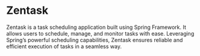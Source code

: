 # Zentask
Zentask is a task scheduling application built using Spring Framework. It allows users to schedule, manage, and monitor tasks with ease. Leveraging Spring’s powerful scheduling capabilities, Zentask ensures reliable and efficient execution of tasks in a seamless way.
